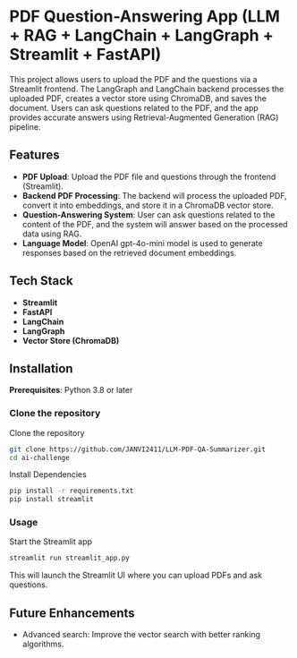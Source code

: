 # PDF Question-Answering App (LLM + RAG + LangChain + LangGraph + Streamlit + FastAPI)

This project allows users to upload the PDF and the questions via a Streamlit frontend. The LangGraph and LangChain backend processes the uploaded PDF, creates a vector store using ChromaDB, and saves the document. Users can ask questions related to the PDF, and the app provides accurate answers using Retrieval-Augmented Generation (RAG) pipeline.

## Features

- **PDF Upload**: Upload the PDF file and questions through the frontend (Streamlit).
- **Backend PDF Processing**: The backend will process the uploaded PDF, convert it into embeddings, and store it in a ChromaDB vector store.
- **Question-Answering System**: User can ask questions related to the content of the PDF, and the system will answer based on the processed data using RAG.
- **Language Model**: OpenAI gpt-4o-mini model is used to generate responses based on the retrieved document embeddings.

## Tech Stack

- **Streamlit**
- **FastAPI**
- **LangChain**
- **LangGraph**
- **Vector Store (ChromaDB)**

## Installation

**Prerequisites**: Python 3.8 or later

### Clone the repository

Clone the repository
```bash
git clone https://github.com/JANVI2411/LLM-PDF-QA-Summarizer.git
cd ai-challenge
```

Install Dependencies
```bash
pip install -r requirements.txt
pip install streamlit
```

### Usage

Start the Streamlit app

```bash
streamlit run streamlit_app.py
```

This will launch the Streamlit UI where you can upload PDFs and ask questions.


## Future Enhancements
- Advanced search: Improve the vector search with better ranking algorithms.

